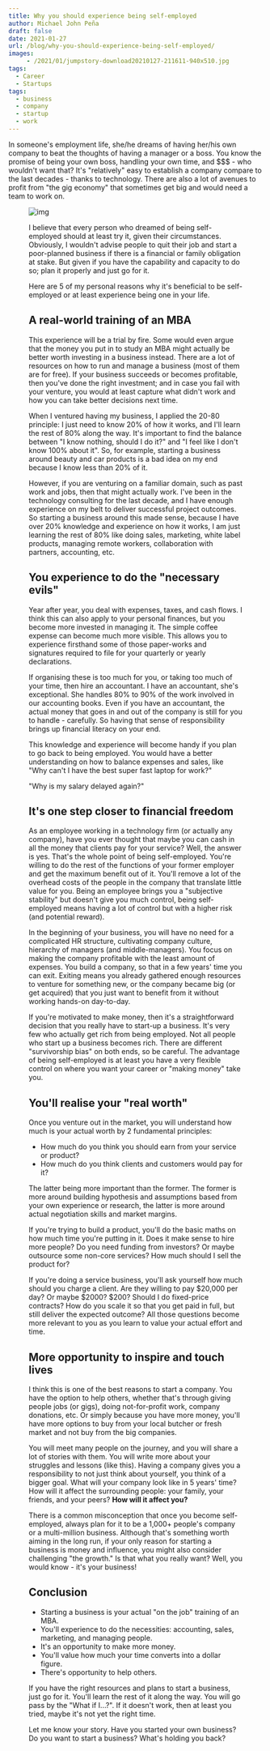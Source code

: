 ```yaml
---
title: Why you should experience being self-employed
author: Michael John Peña
draft: false
date: 2021-01-27
url: /blog/why-you-should-experience-being-self-employed/
images: 
     - /2021/01/jumpstory-download20210127-211611-940x510.jpg
tags:
  - Career
  - Startups
tags:
  - business
  - company
  - startup
  - work
---
```


In someone's employment life, she/he dreams of having her/his own company to beat the thoughts of having a manager or a boss. You know the promise of being your own boss, handling your own time, and $$$ - who wouldn't want that? It's "relatively" easy to establish a company compare to the last decades - thanks to technology. There are also a lot of avenues to profit from "the gig economy" that sometimes get big and would need a team to work on.<figure class="wp-block-image size-large">

![img](/2021/01/jumpstory-download20210127-211611-1024x683.jpg)

I believe that every person who dreamed of being self-employed should at least try it, given their circumstances. Obviously, I wouldn't advise people to quit their job and start a poor-planned business if there is a financial or family obligation at stake. But given if you have the capability and capacity to do so; plan it properly and just go for it.

Here are 5 of my personal reasons why it's beneficial to be self-employed or at least experience being one in your life.

## A real-world training of an MBA

This experience will be a trial by fire. Some would even argue that the money you put in to study an MBA might actually be better worth investing in a business instead. There are a lot of resources on how to run and manage a business (most of them are for free). If your business succeeds or becomes profitable, then you've done the right investment; and in case you fail with your venture, you would at least capture what didn't work and how you can take better decisions next time.

When I ventured having my business, I applied the 20-80 principle: I just need to know 20% of how it works, and I'll learn the rest of 80% along the way. It's important to find the balance between "I know nothing, should I do it?" and "I feel like I don't know 100% about it". So, for example, starting a business around beauty and car products is a bad idea on my end because I know less than 20% of it.

However, if you are venturing on a familiar domain, such as past work and jobs, then that might actually work. I've been in the technology consulting for the last decade, and I have enough experience on my belt to deliver successful project outcomes. So starting a business around this made sense, because I have over 20% knowledge and experience on how it works, I am just learning the rest of 80% like doing sales, marketing, white label products, managing remote workers, collaboration with partners, accounting, etc.

## You experience to do the "necessary evils"

Year after year, you deal with expenses, taxes, and cash flows. I think this can also apply to your personal finances, but you become more invested in managing it. The simple coffee expense can become much more visible. This allows you to experience firsthand some of those paper-works and signatures required to file for your quarterly or yearly declarations.

If organising these is too much for you, or taking too much of your time, then hire an accountant. I have an accountant, she's exceptional. She handles 80% to 90% of the work involved in our accounting books. Even if you have an accountant, the actual money that goes in and out of the company is still for you to handle - carefully. So having that sense of responsibility brings up financial literacy on your end.

This knowledge and experience will become handy if you plan to go back to being employed. You would have a better understanding on how to balance expenses and sales, like "Why can't I have the best super fast laptop for work?"

"Why is my salary delayed again?"

## It's one step closer to financial freedom

As an employee working in a technology firm (or actually any company), have you ever thought that maybe you can cash in all the money that clients pay for your service? Well, the answer is yes. That's the whole point of being self-employed. You're willing to do the rest of the functions of your former employer and get the maximum benefit out of it. You'll remove a lot of the overhead costs of the people in the company that translate little value for you. Being an employee brings you a "subjective stability" but doesn't give you much control, being self-employed means having a lot of control but with a higher risk (and potential reward).

In the beginning of your business, you will have no need for a complicated HR structure, cultivating company culture, hierarchy of managers (and middle-managers). You focus on making the company profitable with the least amount of expenses. You build a company, so that in a few years' time you can exit. Exiting means you already gathered enough resources to venture for something new, or the company became big (or get acquired) that you just want to benefit from it without working hands-on day-to-day.

If you're motivated to make money, then it's a straightforward decision that you really have to start-up a business. It's very few who actually get rich from being employed. Not all people who start up a business becomes rich. There are different "survivorship bias" on both ends, so be careful. The advantage of being self-employed is at least you have a very flexible control on where you want your career or "making money" take you.

## You'll realise your "real worth"

Once you venture out in the market, you will understand how much is your actual worth by 2 fundamental principles:

- How much do you think you should earn from your service or product?
- How much do you think clients and customers would pay for it?

The latter being more important than the former. The former is more around building hypothesis and assumptions based from your own experience or research, the latter is more around actual negotiation skills and market margins.

If you're trying to build a product, you'll do the basic maths on how much time you're putting in it. Does it make sense to hire more people? Do you need funding from investors? Or maybe outsource some non-core services? How much should I sell the product for?

If you're doing a service business, you'll ask yourself how much should you charge a client. Are they willing to pay $20,000 per day? Or maybe $2000? $200? Should I do fixed-price contracts? How do you scale it so that you get paid in full, but still deliver the expected outcome? All those questions become more relevant to you as you learn to value your actual effort and time.

## More opportunity to inspire and touch lives

I think this is one of the best reasons to start a company. You have the option to help others, whether that's through giving people jobs (or gigs), doing not-for-profit work, company donations, etc. Or simply because you have more money, you'll have more options to buy from your local butcher or fresh market and not buy from the big companies.

You will meet many people on the journey, and you will share a lot of stories with them. You will write more about your struggles and lessons (like this). Having a company gives you a responsibility to not just think about yourself, you think of a bigger goal. What will your company look like in 5 years' time? How will it affect the surrounding people: your family, your friends, and your peers? **How will it affect you?**

There is a common misconception that once you become self-employed, always plan for it to be a 1,000+ people's company or a multi-million business. Although that's something worth aiming in the long run, if your only reason for starting a business is money and influence, you might also consider challenging "the growth." Is that what you really want? Well, you would know - it's your business!

## Conclusion

- Starting a business is your actual "on the job" training of an MBA.
- You'll experience to do the necessities: accounting, sales, marketing, and managing people.
- It's an opportunity to make more money.
- You'll value how much your time converts into a dollar figure.
- There's opportunity to help others.

If you have the right resources and plans to start a business, just go for it. You'll learn the rest of it along the way. You will go pass by the "What if I...?". If it doesn't work, then at least you tried, maybe it's not yet the right time.

Let me know your story. Have you started your own business? Do you want to start a business? What's holding you back?
